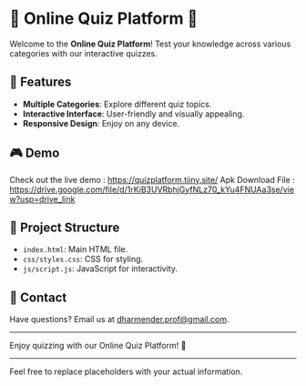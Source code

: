 # 🌟 Online Quiz Platform 🌟

Welcome to the **Online Quiz Platform**! Test your knowledge across various categories with our interactive quizzes.

## 🚀 Features

- **Multiple Categories**: Explore different quiz topics.
- **Interactive Interface**: User-friendly and visually appealing.
- **Responsive Design**: Enjoy on any device.

## 🎮 Demo

Check out the live demo : https://quizplatform.tiiny.site/
Apk Download File : https://drive.google.com/file/d/1rKiB3UVRbhjGyfNLz70_kYu4FNUAa3se/view?usp=drive_link

## 📂 Project Structure

- `index.html`: Main HTML file.
- `css/styles.css`: CSS for styling.
- `js/script.js`: JavaScript for interactivity.

## 📧 Contact

Have questions? Email us at dharmender.prof@gmail.com.

---

Enjoy quizzing with our Online Quiz Platform! 🎉

---

Feel free to replace placeholders with your actual information.
